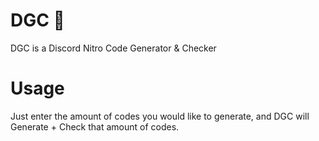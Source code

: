# DGC 🌴
DGC is a Discord Nitro Code Generator & Checker

# Usage
Just enter the amount of codes you would like to generate, and DGC will Generate + Check that amount of codes.
